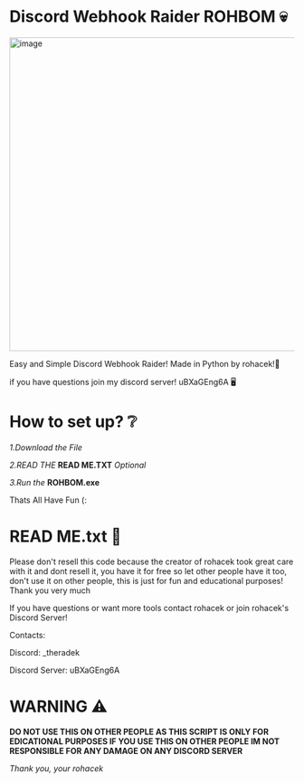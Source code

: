 # Discord Webhook Raider ROHBOM 💀
<img width="1060" height="555" alt="image" src="https://github.com/user-attachments/assets/88d45987-c7b7-4c7e-bd09-439bcede4619" />


Easy and Simple Discord Webhook Raider! Made in Python by rohacek!💖

if you have questions join my discord server! uBXaGEng6A 🖥️

# How to set up? ❔
*1.Download the File*

*2.READ THE* **READ ME.TXT** *Optional*

*3.Run the* **ROHBOM.exe**

Thats All Have Fun (:

# READ ME.txt 📰
Please don't resell this code because the creator of rohacek took great care with it and dont resell it, you have it for free so let other people have it too, don't use it on other people, this is just for fun and educational purposes! Thank you very much


If you have questions or want more tools contact rohacek or join rohacek's Discord Server!


Contacts:

Discord: _theradek

Discord Server: uBXaGEng6A


# WARNING ⚠️
**DO NOT USE THIS ON OTHER PEOPLE AS THIS SCRIPT IS ONLY FOR EDICATIONAL PURPOSES IF YOU USE THIS ON OTHER PEOPLE IM NOT RESPONSIBLE FOR ANY DAMAGE ON ANY DISCORD SERVER**

*Thank you, your rohacek*
